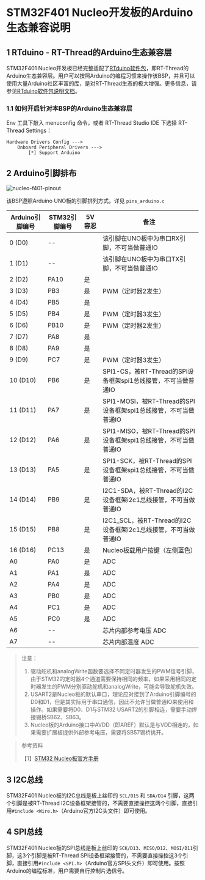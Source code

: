 # STM32F401 Nucleo开发板的Arduino生态兼容说明

## 1 RTduino - RT-Thread的Arduino生态兼容层

STM32F401 Nucleo开发板已经完整适配了[RTduino软件包](https://github.com/RTduino/RTduino)，即RT-Thread的Arduino生态兼容层。用户可以按照Arduino的编程习惯来操作该BSP，并且可以使用大量Arduino社区丰富的库，是对RT-Thread生态的极大增强。更多信息，请参见[RTduino软件包说明文档](https://github.com/RTduino/RTduino)。

### 1.1 如何开启针对本BSP的Arduino生态兼容层

Env 工具下敲入 menuconfig 命令，或者 RT-Thread Studio IDE 下选择 RT-Thread Settings：

```Kconfig
Hardware Drivers Config --->
    Onboard Peripheral Drivers --->
        [*] Support Arduino
```

## 2 Arduino引脚排布

![nucleo-f401-pinout](nucleo-f401-pinout.png)

该BSP遵照Arduino UNO板的引脚排列方式。详见 `pins_arduino.c`

| Arduino引脚编号 | STM32引脚编号 | 5V容忍 | 备注                                                         |
| --------------- | ------------- | ------ | ------------------------------------------------------------ |
| 0 (D0)          | --            |        | 该引脚在UNO板中为串口RX引脚，不可当做普通IO                  |
| 1 (D1)          | --            |        | 该引脚在UNO板中为串口TX引脚，不可当做普通IO                  |
| 2 (D2)          | PA10          | 是     |                                                              |
| 3 (D3)          | PB3           | 是     | PWM（定时器2发生）                                           |
| 4 (D4)          | PB5           | 是     |                                                              |
| 5 (D5)          | PB4           | 是     | PWM（定时器3发生）                                           |
| 6 (D6)          | PB10          | 是     | PWM（定时器2发生）                                           |
| 7 (D7)          | PA8           | 是     |                                                              |
| 8 (D8)          | PA9           | 是     |                                                              |
| 9 (D9)          | PC7           | 是     | PWM（定时器3发生）                                           |
| 10 (D10)        | PB6           | 是     | SPI1-CS，被RT-Thread的SPI设备框架spi1总线接管，不可当做普通IO |
| 11 (D11)        | PA7           | 是     | SPI1-MOSI，被RT-Thread的SPI设备框架spi1总线接管，不可当做普通IO |
| 12 (D12)        | PA6           | 是     | SPI1-MISO，被RT-Thread的SPI设备框架spi1总线接管，不可当做普通IO |
| 13 (D13)        | PA5           | 是     | SPI1-SCK，被RT-Thread的SPI设备框架spi1总线接管，不可当做普通IO |
| 14 (D14)        | PB9           | 是     | I2C1-SDA，被RT-Thread的I2C设备框架i2c1总线接管，不可当做普通IO |
| 15 (D15)        | PB8           | 是     | I2C1_SCL，被RT-Thread的I2C设备框架i2c1总线接管，不可当做普通IO |
| 16 (D16)        | PC13          | 是     | Nucleo板载用户按键（左侧蓝色）                               |
| A0              | PA0           | 是     | ADC                                                          |
| A1              | PA1           | 是     | ADC                                                          |
| A2              | PA4           | 是     | ADC                                                          |
| A3              | PB0           | 是     | ADC                                                          |
| A4              | PC1           | 是     | ADC                                                          |
| A5              | PC0           | 是     | ADC                                                          |
| A6              | --            |        | 芯片内部参考电压 ADC                                         |
| A7              | --            |        | 芯片内部温度 ADC                                             |

> 注意：
>
> 1. 驱动舵机和analogWrite函数要选择不同定时器发生的PWM信号引脚，由于STM32的定时器4个通道需要保持相同的频率，如果采用相同的定时器发生的PWM分别驱动舵机和analogWrite，可能会导致舵机失效。
> 2. USART2是Nucleo板的默认串口，理论应对接到了Arduino引脚编号的D0和D1，但是其实际用于串口通信，因此不允许当做普通IO来使用和操作。如果需要将D0、D1与STM32 USART2的引脚相连，需要手动焊接锡桥SB62、SB63。
> 3. Nucleo板的Arduino接口中AVDD（即AREF）默认是与VDD相连的，如果需要扩展板提供外部参考电压，需要将SB57锡桥挑开。

> 参考资料
>
> 【1】[STM32 Nucleo板官方手册](https://www.st.com/resource/en/user_manual/um1724-stm32-nucleo64-boards-mb1136-stmicroelectronics.pdf)

## 3 I2C总线

STM32F401 Nucleo板的I2C总线是板上丝印的 `SCL/D15` 和 `SDA/D14` 引脚，这两个引脚是被RT-Thread I2C设备框架接管的，不需要直接操控这两个引脚，直接引用`#include <Wire.h>`（Arduino官方I2C头文件）即可使用。

## 4 SPI总线

STM32F401 Nucleo板的SPI总线是板上丝印的 `SCK/D13`、`MISO/D12`、`MOSI/D11`引脚，这3个引脚是被RT-Thread SPI设备框架接管的，不需要直接操控这3个引脚，直接引用`#include <SPI.h>`（Arduino官方SPI头文件）即可使用。按照Arduino的编程标准，用户需要自行控制片选信号。

